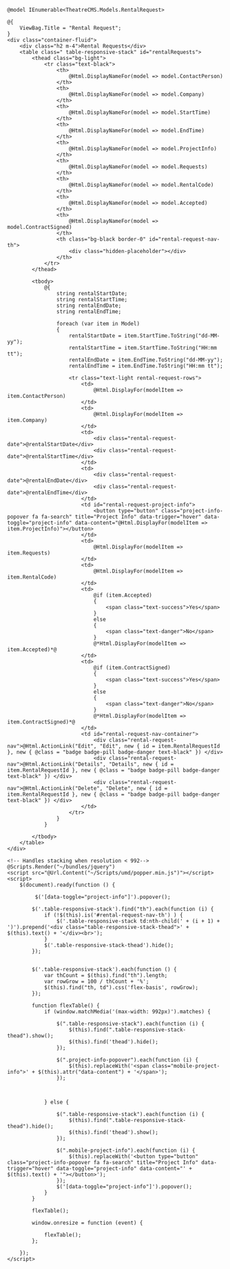 	@model IEnumerable<TheatreCMS.Models.RentalRequest>

	@{
		ViewBag.Title = "Rental Request";
	}
	<div class="container-fluid">
		<div class="h2 m-4">Rental Requests</div>
		<table class=" table-responsive-stack" id="rentalRequests">
			<thead class="bg-light">
				<tr class="text-black">
					<th>
						@Html.DisplayNameFor(model => model.ContactPerson)
					</th>
					<th>
						@Html.DisplayNameFor(model => model.Company)
					</th>
					<th>
						@Html.DisplayNameFor(model => model.StartTime)
					</th>
					<th>
						@Html.DisplayNameFor(model => model.EndTime)
					</th>
					<th>
						@Html.DisplayNameFor(model => model.ProjectInfo)
					</th>
					<th>
						@Html.DisplayNameFor(model => model.Requests)
					</th>
					<th>
						@Html.DisplayNameFor(model => model.RentalCode)
					</th>
					<th>
						@Html.DisplayNameFor(model => model.Accepted)
					</th>
					<th>
						@Html.DisplayNameFor(model => model.ContractSigned)
					</th>
					<th class="bg-black border-0" id="rental-request-nav-th">
						<div class="hidden-placeholder"></div>
					</th>
				</tr>
			</thead>

			<tbody>
				@{
					string rentalStartDate;
					string rentalStartTime;
					string rentalEndDate;
					string rentalEndTime;

					foreach (var item in Model)
					{
						rentalStartDate = item.StartTime.ToString("dd-MM-yy");
						rentalStartTime = item.StartTime.ToString("HH:mm tt");
						rentalEndDate = item.EndTime.ToString("dd-MM-yy");
						rentalEndTime = item.EndTime.ToString("HH:mm tt");

						<tr class="text-light rental-request-rows">
							<td>
								@Html.DisplayFor(modelItem => item.ContactPerson)
							</td>
							<td>
								@Html.DisplayFor(modelItem => item.Company)
							</td>
							<td>
								<div class="rental-request-date">@rentalStartDate</div>
								<div class="rental-request-date">@rentalStartTime</div>
							</td>
							<td>
								<div class="rental-request-date">@rentalEndDate</div>
								<div class="rental-request-date">@rentalEndTime</div>
							</td>
							<td id="rental-request-project-info">
								<button type="button" class="project-info-popover fa fa-search" title="Project Info" data-trigger="hover" data-toggle="project-info" data-content="@Html.DisplayFor(modelItem => item.ProjectInfo)"></button>
							</td>
							<td>
								@Html.DisplayFor(modelItem => item.Requests)
							</td>
							<td>
								@Html.DisplayFor(modelItem => item.RentalCode)
							</td>
							<td>
								@if (item.Accepted)
								{
									<span class="text-success">Yes</span>
								}
								else
								{
									<span class="text-danger">No</span>
								}
								@*Html.DisplayFor(modelItem => item.Accepted)*@
							</td>
							<td>
								@if (item.ContractSigned)
								{
									<span class="text-success">Yes</span>
								}
								else
								{
									<span class="text-danger">No</span>
								}
								@*Html.DisplayFor(modelItem => item.ContractSigned)*@
							</td>
							<td id="rental-request-nav-container">
								<div class="rental-request-nav">@Html.ActionLink("Edit", "Edit", new { id = item.RentalRequestId }, new { @class = "badge badge-pill badge-danger text-black" }) </div>
								<div class="rental-request-nav">@Html.ActionLink("Details", "Details", new { id = item.RentalRequestId }, new { @class = "badge badge-pill badge-danger text-black" }) </div>
								<div class="rental-request-nav">@Html.ActionLink("Delete", "Delete", new { id = item.RentalRequestId }, new { @class = "badge badge-pill badge-danger text-black" }) </div>
							</td>
						</tr>
					}
				}

			</tbody>
		</table>
	</div>

	<!-- Handles stacking when resolution < 992-->
	@Scripts.Render("~/bundles/jquery")
	<script src="@Url.Content("~/Scripts/umd/popper.min.js")"></script>
	<script>
		$(document).ready(function () {

			 $('[data-toggle="project-info"]').popover();

			$('.table-responsive-stack').find("th").each(function (i) {
				if (!$(this).is('#rental-request-nav-th') ) {
					$('.table-responsive-stack td:nth-child(' + (i + 1) + ')').prepend('<div class="table-responsive-stack-thead">' + $(this).text() + '</div><br>');
				}
				$('.table-responsive-stack-thead').hide();
			});


			$('.table-responsive-stack').each(function () {
				var thCount = $(this).find("th").length;
				var rowGrow = 100 / thCount + '%';
				$(this).find("th, td").css('flex-basis', rowGrow);
			});

			function flexTable() {
				if (window.matchMedia('(max-width: 992px)').matches) {

					$(".table-responsive-stack").each(function (i) {
						$(this).find(".table-responsive-stack-thead").show();
						$(this).find('thead').hide();
					});

					$(".project-info-popover").each(function (i) {
						$(this).replaceWith('<span class="mobile-project-info">' + $(this).attr("data-content") + '</span>');
					});



				} else {

					$(".table-responsive-stack").each(function (i) {
						$(this).find(".table-responsive-stack-thead").hide();
						$(this).find('thead').show();
					});

					$(".mobile-project-info").each(function (i) {
						$(this).replaceWith('<button type="button" class="project-info-popover fa fa-search" title="Project Info" data-trigger="hover" data-toggle="project-info" data-content="' + $(this).text() + '"></button>');
					});
					$('[data-toggle="project-info"]').popover();
				}
			}

			flexTable();

			window.onresize = function (event) {
				
				flexTable();
			};

		});
	</script>